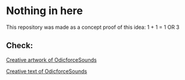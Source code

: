 # Nothing in here

This repository was made as a concept proof of this idea: 1 + 1 = 1 OR 3 

## Check: 

[Creative artwork of OdicforceSounds](https://art.odicforcesounds.com)

[Creative text of OdicforceSounds](https://wiki.odicforcesounds.com)

